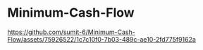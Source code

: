 # Minimum-Cash-Flow
https://github.com/sumit-6/Minimum-Cash-Flow/assets/75926522/1c7c10f0-7b03-489c-ae10-2fd775f9162a
